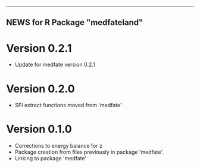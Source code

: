 ----------------------------------
 NEWS for R Package "medfateland"
----------------------------------

# Version 0.2.1
- Update for medfate version 0.2.1

# Version 0.2.0
- SFI extract functions moved from 'medfate'

# Version 0.1.0
- Corrections to energy balance for z
- Package creation from files previously in package 'medfate'.
- Linking to package 'medfate'
